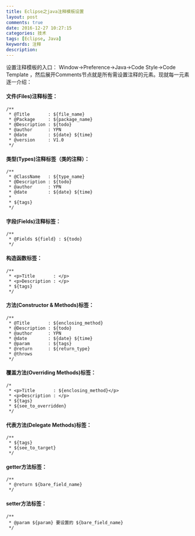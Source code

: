 ```yaml
---
title: Eclipse之java注释模板设置
layout: post
comments: true
date: 2016-12-27 10:27:15
categories: 技术
tags: [Eclipse, Java]
keywords: 注释
description:
---
```


设置注释模板的入口： Window->Preference->Java->Code Style->Code Template  ，然后展开Comments节点就是所有需设置注释的元素。现就每一元素逐一介绍：

#### 文件(Files)注释标签：
	/**
	 * @Title       : ${file_name}
	 * @Package     : ${package_name}
	 * @Description : ${todo}
	 * @author      : YPN
	 * @date        : ${date} ${time}
	 * @version     : V1.0
	 */

<!-- more -->

#### 类型(Types)注释标签（类的注释）：
	/**
	 * @ClassName   : ${type_name}
	 * @Description : ${todo}
	 * @author      : YPN
	 * @date        : ${date} ${time}
	 * 
	 * ${tags}
	 */

#### 字段(Fields)注释标签：
	/**
	 * @Fields ${field} : ${todo}
	 */

#### 构造函数标签：
	/**
	 * <p>Title       : </p>
	 * <p>Description : </p>
	 * ${tags}
	 */

#### 方法(Constructor & Methods)标签：
	/**
	 * @Title       : ${enclosing_method}
	 * @Description : ${todo}
	 * @author      : YPN
	 * @date        : ${date} ${time}
	 * @param       : ${tags}
	 * @return      : ${return_type}
	 * @throws
	 */

#### 覆盖方法(Overriding Methods)标签：
	/*
	 * <p>Title       : ${enclosing_method}</p>
	 * <p>Description : </p>
	 * ${tags}
	 * ${see_to_overridden}
	 */

#### 代表方法(Delegate Methods)标签：
	/**
	 * ${tags}
	 * ${see_to_target}
	 */

#### getter方法标签：
	/**
	 * @return ${bare_field_name}
	 */

#### setter方法标签：
	/**
	 * @param ${param} 要设置的 ${bare_field_name}
	 */